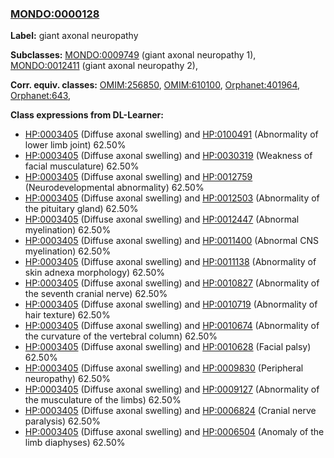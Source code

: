 
### [MONDO:0000128](http://purl.obolibrary.org/obo/MONDO_0000128)
**Label:** giant axonal neuropathy

**Subclasses:** [MONDO:0009749](http://purl.obolibrary.org/obo/MONDO_0009749) (giant axonal neuropathy 1), [MONDO:0012411](http://purl.obolibrary.org/obo/MONDO_0012411) (giant axonal neuropathy 2), 

**Corr. equiv. classes:** [OMIM:256850](http://purl.obolibrary.org/obo/OMIM_256850), [OMIM:610100](http://purl.obolibrary.org/obo/OMIM_610100), [Orphanet:401964](http://www.orpha.net/ORDO/Orphanet_401964), [Orphanet:643](http://www.orpha.net/ORDO/Orphanet_643), 

**Class expressions from DL-Learner:**

- [HP:0003405](http://purl.obolibrary.org/obo/HP_0003405) (Diffuse axonal swelling) and [HP:0100491](http://purl.obolibrary.org/obo/HP_0100491) (Abnormality of lower limb joint) 62.50%
- [HP:0003405](http://purl.obolibrary.org/obo/HP_0003405) (Diffuse axonal swelling) and [HP:0030319](http://purl.obolibrary.org/obo/HP_0030319) (Weakness of facial musculature) 62.50%
- [HP:0003405](http://purl.obolibrary.org/obo/HP_0003405) (Diffuse axonal swelling) and [HP:0012759](http://purl.obolibrary.org/obo/HP_0012759) (Neurodevelopmental abnormality) 62.50%
- [HP:0003405](http://purl.obolibrary.org/obo/HP_0003405) (Diffuse axonal swelling) and [HP:0012503](http://purl.obolibrary.org/obo/HP_0012503) (Abnormality of the pituitary gland) 62.50%
- [HP:0003405](http://purl.obolibrary.org/obo/HP_0003405) (Diffuse axonal swelling) and [HP:0012447](http://purl.obolibrary.org/obo/HP_0012447) (Abnormal myelination) 62.50%
- [HP:0003405](http://purl.obolibrary.org/obo/HP_0003405) (Diffuse axonal swelling) and [HP:0011400](http://purl.obolibrary.org/obo/HP_0011400) (Abnormal CNS myelination) 62.50%
- [HP:0003405](http://purl.obolibrary.org/obo/HP_0003405) (Diffuse axonal swelling) and [HP:0011138](http://purl.obolibrary.org/obo/HP_0011138) (Abnormality of skin adnexa morphology) 62.50%
- [HP:0003405](http://purl.obolibrary.org/obo/HP_0003405) (Diffuse axonal swelling) and [HP:0010827](http://purl.obolibrary.org/obo/HP_0010827) (Abnormality of the seventh cranial nerve) 62.50%
- [HP:0003405](http://purl.obolibrary.org/obo/HP_0003405) (Diffuse axonal swelling) and [HP:0010719](http://purl.obolibrary.org/obo/HP_0010719) (Abnormality of hair texture) 62.50%
- [HP:0003405](http://purl.obolibrary.org/obo/HP_0003405) (Diffuse axonal swelling) and [HP:0010674](http://purl.obolibrary.org/obo/HP_0010674) (Abnormality of the curvature of the vertebral column) 62.50%
- [HP:0003405](http://purl.obolibrary.org/obo/HP_0003405) (Diffuse axonal swelling) and [HP:0010628](http://purl.obolibrary.org/obo/HP_0010628) (Facial palsy) 62.50%
- [HP:0003405](http://purl.obolibrary.org/obo/HP_0003405) (Diffuse axonal swelling) and [HP:0009830](http://purl.obolibrary.org/obo/HP_0009830) (Peripheral neuropathy) 62.50%
- [HP:0003405](http://purl.obolibrary.org/obo/HP_0003405) (Diffuse axonal swelling) and [HP:0009127](http://purl.obolibrary.org/obo/HP_0009127) (Abnormality of the musculature of the limbs) 62.50%
- [HP:0003405](http://purl.obolibrary.org/obo/HP_0003405) (Diffuse axonal swelling) and [HP:0006824](http://purl.obolibrary.org/obo/HP_0006824) (Cranial nerve paralysis) 62.50%
- [HP:0003405](http://purl.obolibrary.org/obo/HP_0003405) (Diffuse axonal swelling) and [HP:0006504](http://purl.obolibrary.org/obo/HP_0006504) (Anomaly of the limb diaphyses) 62.50%


